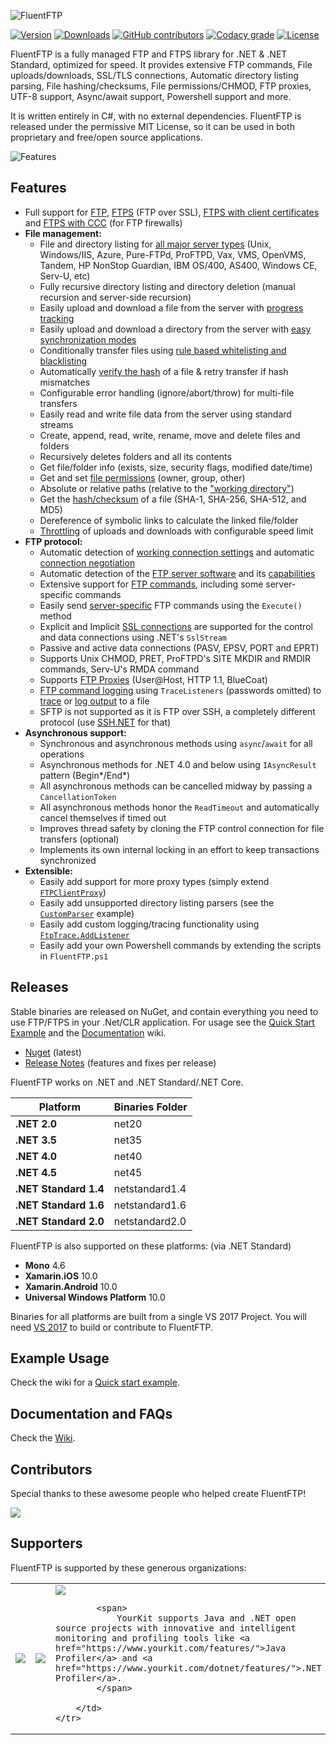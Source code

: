 
![FluentFTP](https://github.com/robinrodricks/FluentFTP/raw/master/.github/logo-new.png)

[![Version](https://img.shields.io/nuget/vpre/FluentFTP.svg)](https://www.nuget.org/packages/FluentFTP)
[![Downloads](https://img.shields.io/nuget/dt/FluentFTP.svg)](https://www.nuget.org/packages/FluentFTP)
[![GitHub contributors](https://img.shields.io/github/contributors/robinrodricks/FluentFTP.svg)](https://github.com/robinrodricks/FluentFTP/graphs/contributors)
[![Codacy grade](https://img.shields.io/codacy/grade/2d6bb3604aae4c1e892a8386363a5bfc.svg)](https://app.codacy.com/project/robinrodricks/FluentFTP/dashboard)
[![License](https://img.shields.io/github/license/robinrodricks/FluentFTP.svg)](https://github.com/robinrodricks/FluentFTP/blob/master/LICENSE.TXT)

FluentFTP is a fully managed FTP and FTPS library for .NET & .NET Standard, optimized for speed. It provides extensive FTP commands, File uploads/downloads, SSL/TLS connections, Automatic directory listing parsing, File hashing/checksums, File permissions/CHMOD, FTP proxies, UTF-8 support, Async/await support, Powershell support and more.

It is written entirely in C#, with no external dependencies. FluentFTP is released under the permissive MIT License, so it can be used in both proprietary and free/open source applications.

![Features](https://github.com/robinrodricks/FluentFTP/raw/master/.github/features-new.png)


## Features

  - Full support for [FTP](https://github.com/robinrodricks/FluentFTP/wiki/FTP-Support), [FTPS](https://github.com/robinrodricks/FluentFTP/wiki/FTPS-Connection#faq_ftps) (FTP over SSL), [FTPS with client certificates](https://github.com/robinrodricks/FluentFTP/wiki/FTPS-Connection#faq_certs) and [FTPS with CCC](https://github.com/robinrodricks/FluentFTP/wiki/FTPS-Connection#faq_ccc) (for FTP firewalls)
  - **File management:**
    - File and directory listing for [all major server types](https://github.com/robinrodricks/FluentFTP/wiki/Directory-Listing#faq_listings) (Unix, Windows/IIS, Azure, Pure-FTPd, ProFTPD, Vax, VMS, OpenVMS, Tandem, HP NonStop Guardian, IBM OS/400, AS400, Windows CE, Serv-U, etc)
	- Fully recursive directory listing and directory deletion (manual recursion and server-side recursion)
    - Easily upload and download a file from the server with [progress tracking](https://github.com/robinrodricks/FluentFTP/wiki/Directory-Listing#faq_progress)
    - Easily upload and download a directory from the server with [easy synchronization modes](https://github.com/robinrodricks/FluentFTP/wiki/Directory-Transfer#what-is-the-difference-between-the-mirror-and-update-modes)
	- Conditionally transfer files using [rule based whitelisting and blacklisting](https://github.com/robinrodricks/FluentFTP/wiki/Rules#what-kinds-of-rules-are-supported-and-how-do-rules-work)
    - Automatically [verify the hash](https://github.com/robinrodricks/FluentFTP/wiki/File-Hashing#faq_verifyhash) of a file & retry transfer if hash mismatches
    - Configurable error handling (ignore/abort/throw) for multi-file transfers
    - Easily read and write file data from the server using standard streams
    - Create, append, read, write, rename, move and delete files and folders
    - Recursively deletes folders and all its contents
    - Get file/folder info (exists, size, security flags, modified date/time)
    - Get and set [file permissions](https://github.com/robinrodricks/FluentFTP/wiki/File-Permissions) (owner, group, other)
    - Absolute or relative paths (relative to the ["working directory"](https://github.com/robinrodricks/FluentFTP/wiki/File-Management))
    - Get the [hash/checksum](https://github.com/robinrodricks/FluentFTP/wiki/File-Hashing) of a file (SHA-1, SHA-256, SHA-512, and MD5)
    - Dereference of symbolic links to calculate the linked file/folder
	- [Throttling](https://github.com/robinrodricks/FluentFTP/wiki/File-Transfer#faq_throttle) of uploads and downloads with configurable speed limit
  - **FTP protocol:**
    - Automatic detection of [working connection settings](https://github.com/robinrodricks/FluentFTP/wiki/Automatic-Connection#faq_autodetect) and automatic [connection negotiation](https://github.com/robinrodricks/FluentFTP/wiki/Automatic-Connection#faq_autoconnect)
    - Automatic detection of the [FTP server software](https://github.com/robinrodricks/FluentFTP/wiki/Server-Information#faq_servertype) and its [capabilities](https://github.com/robinrodricks/FluentFTP/wiki/Directory-Listing#faq_recursivelist)
    - Extensive support for [FTP commands](https://github.com/robinrodricks/FluentFTP/wiki/FTP-Support), including some server-specific commands
    - Easily send [server-specific](https://github.com/robinrodricks/FluentFTP/issues/88) FTP commands using the `Execute()` method
    - Explicit and Implicit [SSL connections](https://github.com/robinrodricks/FluentFTP/wiki/FTPS-Connection#faq_ftps) are supported for the control and data connections using .NET's `SslStream`
    - Passive and active data connections (PASV, EPSV, PORT and EPRT)
    - Supports Unix CHMOD, PRET, ProFTPD's SITE MKDIR and RMDIR commands, Serv-U's RMDA command
    - Supports [FTP Proxies](https://github.com/robinrodricks/FluentFTP/wiki/FTPS-Proxies#faq_loginproxy) (User@Host, HTTP 1.1, BlueCoat)
    - [FTP command logging](https://github.com/robinrodricks/FluentFTP/wiki/Logging#faq_log) using `TraceListeners` (passwords omitted) to [trace](https://github.com/robinrodricks/FluentFTP/wiki/Logging#faq_trace) or [log output](https://github.com/robinrodricks/FluentFTP/wiki/Logging#faq_logfile) to a file
    - SFTP is not supported as it is FTP over SSH, a completely different protocol (use [SSH.NET](https://github.com/sshnet/SSH.NET) for that)
  - **Asynchronous support:**
    - Synchronous and asynchronous methods using `async`/`await` for all operations
    - Asynchronous methods for .NET 4.0 and below using `IAsyncResult` pattern (Begin*/End*)
    - All asynchronous methods can be cancelled midway by passing a `CancellationToken`
    - All asynchronous methods honor the `ReadTimeout` and automatically cancel themselves if timed out
    - Improves thread safety by cloning the FTP control connection for file transfers (optional)
    - Implements its own internal locking in an effort to keep transactions synchronized
  - **Extensible:**
    - Easily add support for more proxy types (simply extend [`FTPClientProxy`](https://github.com/robinrodricks/FluentFTP/blob/master/FluentFTP/Proxy/FtpClientProxy.cs))
    - Easily add unsupported directory listing parsers (see the [`CustomParser`](https://github.com/robinrodricks/FluentFTP/blob/f48af030b565237ddd5d7c8937378884d20e1627/FluentFTP.Examples/CustomParser.cs) example)
    - Easily add custom logging/tracing functionality using [`FtpTrace.AddListener`](https://github.com/robinrodricks/FluentFTP/wiki/Logging#faq_log)
	- Easily add your own Powershell commands by extending the scripts in `FluentFTP.ps1`

	
## Releases

Stable binaries are released on NuGet, and contain everything you need to use FTP/FTPS in your .Net/CLR application. For usage see the [Quick Start Example](https://github.com/robinrodricks/FluentFTP/wiki/Quick-Start-Example) and the [Documentation](https://github.com/robinrodricks/FluentFTP/wiki) wiki.

  - [Nuget](https://www.nuget.org/packages/FluentFTP) (latest)
  - [Release Notes](https://github.com/robinrodricks/FluentFTP/blob/master/RELEASES.md) (features and fixes per release)

FluentFTP works on .NET and .NET Standard/.NET Core.

| Platform      		| Binaries Folder	| 
|---------------		|-----------		|
| **.NET 2.0**      	| net20     		| 
| **.NET 3.5**      	| net35     		| 
| **.NET 4.0**      	| net40     		| 
| **.NET 4.5**      	| net45     		| 
| **.NET Standard 1.4** | netstandard1.4	| 
| **.NET Standard 1.6** | netstandard1.6	| 
| **.NET Standard 2.0** | netstandard2.0	| 

FluentFTP is also supported on these platforms: (via .NET Standard)

  - **Mono** 4.6
  - **Xamarin.iOS** 10.0
  - **Xamarin.Android** 10.0
  - **Universal Windows Platform** 10.0

Binaries for all platforms are built from a single VS 2017 Project. You will need [VS 2017](https://visualstudio.microsoft.com/downloads/) to build or contribute to FluentFTP.


## Example Usage

Check the wiki for a [Quick start example](https://github.com/robinrodricks/FluentFTP/wiki/Quick-Start-Example).

## Documentation and FAQs

Check the [Wiki](https://github.com/robinrodricks/FluentFTP/wiki).

## Contributors

Special thanks to these awesome people who helped create FluentFTP!

<!---
https://contributors-img.firebaseapp.com/image?repo=robinrodricks/FluentFTP
-->

<a href="https://github.com/robinrodricks/FluentFTP/graphs/contributors">
  <img src="https://github.com/robinrodricks/FluentFTP/raw/master/.github/contributors.png" />
</a>

## Supporters

FluentFTP is supported by these generous organizations:

<table>
	<tr>
		<td>
			<a href="https://www.jetbrains.com/">
				<img src="https://github.com/robinrodricks/FluentFTP/raw/master/.github/jetbrains-logo.png" />
			</a>
		</td>
		<td>
			<a href="https://www.balsamiq.com/">
				<img src="https://github.com/robinrodricks/FluentFTP/raw/master/.github/balsamiq-logo.png" />
			</a>
		</td>
		<td>
			<a href="https://www.yourkit.com/">
				<img src="https://github.com/robinrodricks/FluentFTP/raw/master/.github/yourkit-logo.png" />
			</a>
				
			<span>
				YourKit supports Java and .NET open source projects with innovative and intelligent monitoring and profiling tools like <a href="https://www.yourkit.com/features/">Java Profiler</a> and <a href="https://www.yourkit.com/dotnet/features/">.NET Profiler</a>.
			</span>
				
		</td>
	</tr>
</table>